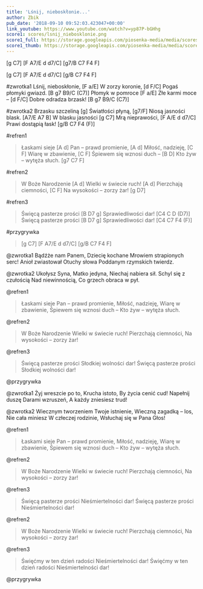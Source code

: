```yaml
---
title: 'Lśnij, nieboskłonie...'
author: Zbik
pub_date: '2018-09-10 09:52:03.423047+00:00'
link_youtube: https://www.youtube.com/watch?v=yp87P-bGHhg
score1: scores/lsnij_niebosklonie.png
score1_full: https://storage.googleapis.com/piosenka-media/media/scores/lsnij_niebosklonie.png
score1_thumb: https://storage.googleapis.com/piosenka-media/media/scores/lsnij_niebosklonie.png.180x0_q85_upscale.png
---
```


[g C7]
[F A7/E d d7/C]
[g7/B C7 F4 F]

[g C7]
[F A7/E d d7/C]
[g/B C7 F4 F]

#zwrotka1
Lśnij, nieboskłonie, [F a/E]
W zorzy koronie, [d F/C]
Pogaś płomyki gwiazd. [B g7 B9/C (C7)]
Płomyk w pomroce [F a/E]
Złe karmi moce – [d F/C]
Dobre odradza brzask! [B g7 B9/C (C7)]

#zwrotka2
Brzasku szczeliną [g]
Światłości płyną, [g7/F]
Niosą jasności blask. [A7/E A7 B]
W blasku jasności [g C7]
Mrą nieprawości, [F A/E d d7/C]
Prawi dostąpią łask! [g/B C7 F4 (F)]

#refren1
>Łaskami sieje [A d]
>Pan – prawd promienie, [A d]
>Miłość, nadzieję, [C F]
>Wiarę w zbawienie, [C F]
>Śpiewem się wznosi duch – [B D]
>Kto żyw – wytęża słuch. [g7 C7 F]

#refren2
>W Boże Narodzenie [A d]
>Wielki w świecie ruch! [A d]
>Pierzchają ciemności, [C F]
>Na wysokości – zorzy żar! [g D7]

#refren3
>Święcą pasterze prości [B D7 g]
>Sprawiedliwości dar! [C4 C D (D7)]
>Święcą pasterze prości [B D7 g]
>Sprawiedliwości dar! [C4 C7 F4 (F)]

#przygrywka
> [g C7]
> [F A7/E d d7/C]
> [g/B C7 F4 F]

@zwrotka1
Bądźże nam Panem,
Dziecię kochane
Mrowiem strapionych serc!
Anioł zwiastował
Otuchy słowa
Poddanym rzymskich twierdz.

@zwrotka2
Ukołysz Syna,
Matko jedyna,
Niechaj nabiera sił.
Schyl się z czułością
Nad niewinnością,
Co grzech obraca w pył.

@refren1
>Łaskami sieje
>Pan – prawd promienie,
>Miłość, nadzieję,
>Wiarę w zbawienie,
>Śpiewem się wznosi duch –
>Kto żyw – wytęża słuch.

@refren2
>W Boże Narodzenie
>Wielki w świecie ruch!
>Pierzchają ciemności,
>Na wysokości – zorzy żar!

@refren3
>Święcą pasterze prości
>Słodkiej wolności dar!
>Święcą pasterze prości
>Słodkiej wolności dar!

@przygrywka
> 
> 
> 

@zwrotka1
Żyj wreszcie po to,
Krucha istoto,
By życia cenić cud!
Napełnij duszę
Darami wzruszeń,
A każdy zniesiesz trud!

@zwrotka2
Wiecznym tworzeniem
Twoje istnienie,
Wieczną zagadką – los,
Nie cała miniesz
W człeczej rodzinie,
Wsłuchaj się w Pana Głos!

@refren1
>Łaskami sieje
>Pan – prawd promienie,
>Miłość, nadzieję,
>Wiarę w zbawienie,
>Śpiewem się wznosi duch –
>Kto żyw – wytęża słuch.

@refren2
>W Boże Narodzenie
>Wielki w świecie ruch!
>Pierzchają ciemności,
>Na wysokości – zorzy żar!

@refren3
>Święcą pasterze prości
>Nieśmiertelności dar!
>Święcą pasterze prości
>Nieśmiertelności dar!

@refren2
>W Boże Narodzenie
>Wielki w świecie ruch!
>Pierzchają ciemności,
>Na wysokości – zorzy żar!

@refren3
>Święćmy w ten dzień radości
>Nieśmiertelności dar!
>Święćmy w ten dzień radości
>Nieśmiertelności dar!

@przygrywka
> 
> 
>
